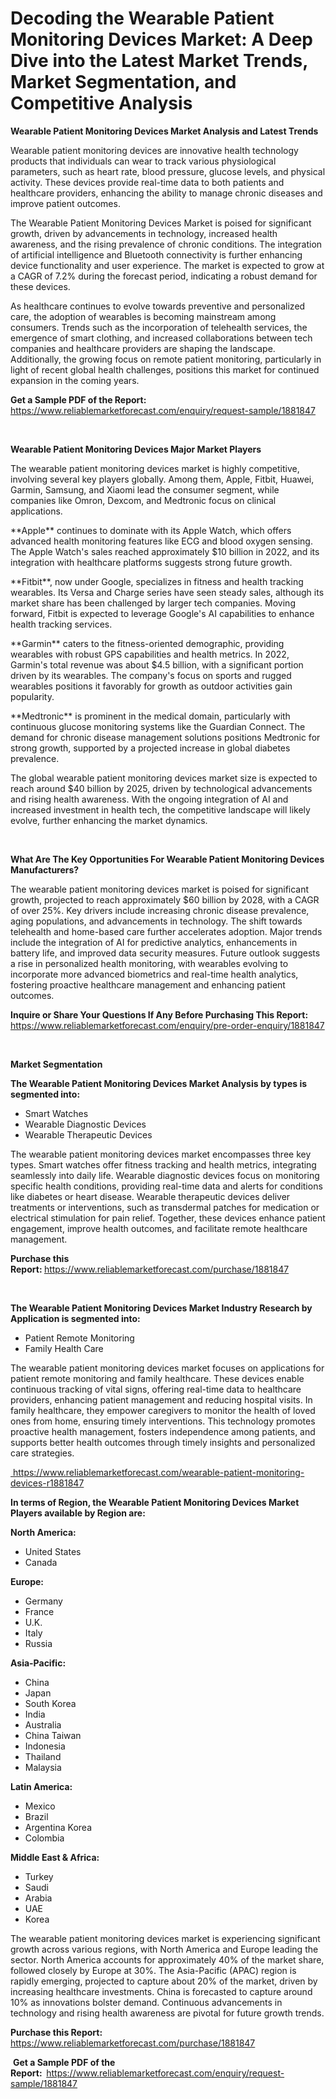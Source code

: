 <p><h1>Decoding the Wearable Patient Monitoring Devices Market: A Deep Dive into the Latest Market Trends, Market Segmentation, and Competitive Analysis</h1></p><p><strong>Wearable Patient Monitoring Devices Market Analysis and Latest Trends</strong></p>
<p><p>Wearable patient monitoring devices are innovative health technology products that individuals can wear to track various physiological parameters, such as heart rate, blood pressure, glucose levels, and physical activity. These devices provide real-time data to both patients and healthcare providers, enhancing the ability to manage chronic diseases and improve patient outcomes.</p><p>The Wearable Patient Monitoring Devices Market is poised for significant growth, driven by advancements in technology, increased health awareness, and the rising prevalence of chronic conditions. The integration of artificial intelligence and Bluetooth connectivity is further enhancing device functionality and user experience. The market is expected to grow at a CAGR of 7.2% during the forecast period, indicating a robust demand for these devices.</p><p>As healthcare continues to evolve towards preventive and personalized care, the adoption of wearables is becoming mainstream among consumers. Trends such as the incorporation of telehealth services, the emergence of smart clothing, and increased collaborations between tech companies and healthcare providers are shaping the landscape. Additionally, the growing focus on remote patient monitoring, particularly in light of recent global health challenges, positions this market for continued expansion in the coming years.</p></p>
<p><strong>Get a Sample PDF of the Report:&nbsp;</strong> <a href="https://www.reliablemarketforecast.com/enquiry/request-sample/1881847?utm_campaign=3533&utm_medium=2&utm_source=Github&utm_content=ia&utm_term=13042025&utm_id=wearable-patient-monitoring-devices">https://www.reliablemarketforecast.com/enquiry/request-sample/1881847</a></p>
<p>&nbsp;</p>
<p><strong>Wearable Patient Monitoring Devices Major Market Players</strong></p>
<p><p>The wearable patient monitoring devices market is highly competitive, involving several key players globally. Among them, Apple, Fitbit, Huawei, Garmin, Samsung, and Xiaomi lead the consumer segment, while companies like Omron, Dexcom, and Medtronic focus on clinical applications. </p><p>**Apple** continues to dominate with its Apple Watch, which offers advanced health monitoring features like ECG and blood oxygen sensing. The Apple Watch's sales reached approximately $10 billion in 2022, and its integration with healthcare platforms suggests strong future growth.</p><p>**Fitbit**, now under Google, specializes in fitness and health tracking wearables. Its Versa and Charge series have seen steady sales, although its market share has been challenged by larger tech companies. Moving forward, Fitbit is expected to leverage Google's AI capabilities to enhance health tracking services.</p><p>**Garmin** caters to the fitness-oriented demographic, providing wearables with robust GPS capabilities and health metrics. In 2022, Garmin's total revenue was about $4.5 billion, with a significant portion driven by its wearables. The company's focus on sports and rugged wearables positions it favorably for growth as outdoor activities gain popularity.</p><p>**Medtronic** is prominent in the medical domain, particularly with continuous glucose monitoring systems like the Guardian Connect. The demand for chronic disease management solutions positions Medtronic for strong growth, supported by a projected increase in global diabetes prevalence.</p><p>The global wearable patient monitoring devices market size is expected to reach around $40 billion by 2025, driven by technological advancements and rising health awareness. With the ongoing integration of AI and increased investment in health tech, the competitive landscape will likely evolve, further enhancing the market dynamics.</p></p>
<p>&nbsp;</p>
<p><strong>What Are The Key Opportunities For Wearable Patient Monitoring Devices Manufacturers?</strong></p>
<p><p>The wearable patient monitoring devices market is poised for significant growth, projected to reach approximately $60 billion by 2028, with a CAGR of over 25%. Key drivers include increasing chronic disease prevalence, aging populations, and advancements in technology. The shift towards telehealth and home-based care further accelerates adoption. Major trends include the integration of AI for predictive analytics, enhancements in battery life, and improved data security measures. Future outlook suggests a rise in personalized health monitoring, with wearables evolving to incorporate more advanced biometrics and real-time health analytics, fostering proactive healthcare management and enhancing patient outcomes.</p></p>
<p><strong>Inquire or Share Your Questions If Any Before Purchasing This Report:</strong> <a href="https://www.reliablemarketforecast.com/enquiry/pre-order-enquiry/1881847?utm_campaign=3533&utm_medium=2&utm_source=Github&utm_content=ia&utm_term=13042025&utm_id=wearable-patient-monitoring-devices">https://www.reliablemarketforecast.com/enquiry/pre-order-enquiry/1881847</a></p>
<p>&nbsp;</p>
<p><strong>Market Segmentation</strong></p>
<p><strong>The Wearable Patient Monitoring Devices Market Analysis by types is segmented into:</strong></p>
<p><ul><li>Smart Watches</li><li>Wearable Diagnostic Devices</li><li>Wearable Therapeutic Devices</li></ul></p>
<p><p>The wearable patient monitoring devices market encompasses three key types. Smart watches offer fitness tracking and health metrics, integrating seamlessly into daily life. Wearable diagnostic devices focus on monitoring specific health conditions, providing real-time data and alerts for conditions like diabetes or heart disease. Wearable therapeutic devices deliver treatments or interventions, such as transdermal patches for medication or electrical stimulation for pain relief. Together, these devices enhance patient engagement, improve health outcomes, and facilitate remote healthcare management.</p></p>
<p><strong>Purchase this Report:&nbsp;</strong><a href="https://www.reliablemarketforecast.com/purchase/1881847?utm_campaign=3533&utm_medium=2&utm_source=Github&utm_content=ia&utm_term=13042025&utm_id=wearable-patient-monitoring-devices">https://www.reliablemarketforecast.com/purchase/1881847</a></p>
<p>&nbsp;</p>
<p><strong>The Wearable Patient Monitoring Devices Market Industry Research by Application is segmented into:</strong></p>
<p><ul><li>Patient Remote Monitoring</li><li>Family Health Care</li></ul></p>
<p><p>The wearable patient monitoring devices market focuses on applications for patient remote monitoring and family healthcare. These devices enable continuous tracking of vital signs, offering real-time data to healthcare providers, enhancing patient management and reducing hospital visits. In family healthcare, they empower caregivers to monitor the health of loved ones from home, ensuring timely interventions. This technology promotes proactive health management, fosters independence among patients, and supports better health outcomes through timely insights and personalized care strategies.</p></p>
<p><a href="https://www.reliablemarketforecast.com/wearable-patient-monitoring-devices-r1881847?utm_campaign=3533&utm_medium=2&utm_source=Github&utm_content=ia&utm_term=13042025&utm_id=wearable-patient-monitoring-devices">&nbsp;https://www.reliablemarketforecast.com/wearable-patient-monitoring-devices-r1881847</a></p>
<p><strong>In terms of Region, the Wearable Patient Monitoring Devices Market Players available by Region are:</strong></p>
<p>
    <p> <strong> North America: </strong>
        <ul>
            <li>United States</li>
            <li>Canada</li>
        </ul>
        </p> 
    <p> <strong> Europe: </strong>
        <ul>
            <li>Germany</li>
            <li>France</li>
            <li>U.K.</li>
            <li>Italy</li>
            <li>Russia</li>
        </ul>
        </p> 
    <p> <strong> Asia-Pacific: </strong>
        <ul>
            <li>China</li>
            <li>Japan</li>
            <li>South Korea</li>
            <li>India</li>
            <li>Australia</li>
            <li>China Taiwan</li>
            <li>Indonesia</li>
            <li>Thailand</li>
            <li>Malaysia</li>
        </ul>
        </p> 
    <p> <strong> Latin America: </strong>
        <ul>
            <li>Mexico</li>
            <li>Brazil</li>
            <li>Argentina Korea</li>
            <li>Colombia</li>
        </ul>
        </p> 
    <p> <strong> Middle East & Africa: </strong>
        <ul>
            <li>Turkey</li>
            <li>Saudi</li>
            <li>Arabia</li>
            <li>UAE</li>
            <li>Korea</li>
        </ul>
    </p>
    </p>
<p><p>The wearable patient monitoring devices market is experiencing significant growth across various regions, with North America and Europe leading the sector. North America accounts for approximately 40% of the market share, followed closely by Europe at 30%. The Asia-Pacific (APAC) region is rapidly emerging, projected to capture about 20% of the market, driven by increasing healthcare investments. China is forecasted to capture around 10% as innovations bolster demand. Continuous advancements in technology and rising health awareness are pivotal for future growth trends.</p></p>
<p><strong>Purchase this Report: </strong><a href="https://www.reliablemarketforecast.com/purchase/1881847?utm_campaign=3533&utm_medium=2&utm_source=Github&utm_content=ia&utm_term=13042025&utm_id=wearable-patient-monitoring-devices">https://www.reliablemarketforecast.com/purchase/1881847</a></p>
<p>&nbsp;<strong>Get a Sample PDF of the Report:&nbsp;&nbsp;</strong><a href="https://www.reliablemarketforecast.com/enquiry/request-sample/1881847?utm_campaign=3533&utm_medium=2&utm_source=Github&utm_content=ia&utm_term=13042025&utm_id=wearable-patient-monitoring-devices">https://www.reliablemarketforecast.com/enquiry/request-sample/1881847</a></p>
<p><strong></strong></p>
<p><p></p><p></p><p></p></p>